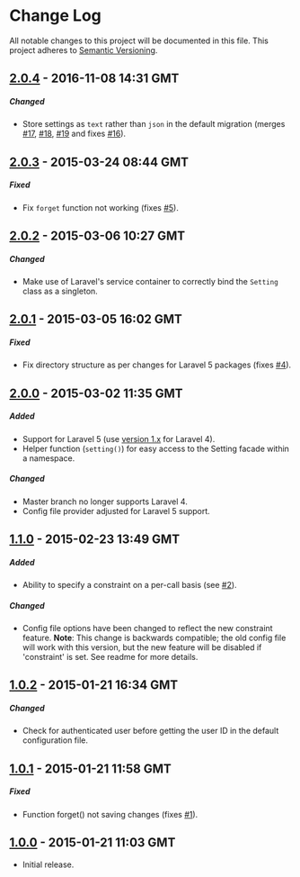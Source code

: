# Change Log
All notable changes to this project will be documented in this file.
This project adheres to [Semantic Versioning](http://semver.org/).


## [2.0.4] - 2016-11-08 14:31 GMT
##### Changed
- Store settings as `text` rather than `json` in the default migration (merges [#17], [#18], [#19] and fixes [#16]).

## [2.0.3] - 2015-03-24 08:44 GMT
##### Fixed
- Fix `forget` function not working (fixes [#5]).

## [2.0.2] - 2015-03-06 10:27 GMT
##### Changed
- Make use of Laravel's service container to correctly bind the `Setting` class as a singleton.

## [2.0.1] - 2015-03-05 16:02 GMT
##### Fixed
- Fix directory structure as per changes for Laravel 5 packages (fixes [#4]).

## [2.0.0] - 2015-03-02 11:35 GMT
##### Added
- Support for Laravel 5 (use [version 1.x](https://github.com/Grimthorr/laravel-user-settings/tree/laravel4) for Laravel 4).
- Helper function (`setting()`) for easy access to the Setting facade within a namespace.

##### Changed
- Master branch no longer supports Laravel 4.
- Config file provider adjusted for Laravel 5 support.

## [1.1.0] - 2015-02-23 13:49 GMT
##### Added
- Ability to specify a constraint on a per-call basis (see [#2]).

##### Changed
- Config file options have been changed to reflect the new constraint feature. **Note**: This change is backwards compatible; the old config file will work with this version, but the new feature will be disabled if 'constraint' is set. See readme for more details.

## [1.0.2] - 2015-01-21 16:34 GMT
##### Changed
- Check for authenticated user before getting the user ID in the default configuration file.

## [1.0.1] - 2015-01-21 11:58 GMT
##### Fixed
- Function forget() not saving changes (fixes [#1]).

## [1.0.0] - 2015-01-21 11:03 GMT
- Initial release.



[#1]: https://github.com/Grimthorr/laravel-user-settings/issues/1
[#2]: https://github.com/Grimthorr/laravel-user-settings/pull/2
[#4]: https://github.com/Grimthorr/laravel-user-settings/issues/4
[#5]: https://github.com/Grimthorr/laravel-user-settings/issues/5
[#16]: https://github.com/Grimthorr/laravel-user-settings/pull/14
[#17]: https://github.com/Grimthorr/laravel-user-settings/pull/14
[#18]: https://github.com/Grimthorr/laravel-user-settings/pull/14
[#19]: https://github.com/Grimthorr/laravel-user-settings/pull/14

[2.0.4]: https://github.com/Grimthorr/laravel-user-settings/compare/2.0.3...2.0.4
[2.0.3]: https://github.com/Grimthorr/laravel-user-settings/compare/2.0.2...2.0.3
[2.0.2]: https://github.com/Grimthorr/laravel-user-settings/compare/2.0.1...2.0.2
[2.0.1]: https://github.com/Grimthorr/laravel-user-settings/compare/2.0.0...2.0.1
[2.0.0]: https://github.com/Grimthorr/laravel-user-settings/compare/1.1.0...2.0.0
[1.1.0]: https://github.com/Grimthorr/laravel-user-settings/compare/1.0.2...1.1.0
[1.0.2]: https://github.com/Grimthorr/laravel-user-settings/compare/1.0.1...1.0.2
[1.0.1]: https://github.com/Grimthorr/laravel-user-settings/compare/1.0.0...1.0.1
[1.0.0]: https://github.com/Grimthorr/laravel-user-settings/tree/1.0.0

